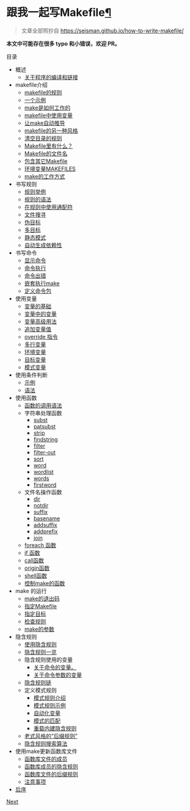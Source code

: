 # 跟我一起写Makefile[¶](https://seisman.github.io/how-to-write-makefile/#makefile)

> 文章全部照抄自 https://seisman.github.io/how-to-write-makefile/

**本文中可能存在很多 typo 和小错误，欢迎 PR。**

目录

- 概述
  - [关于程序的编译和链接](https://seisman.github.io/how-to-write-makefile/overview.html#id2)
- makefile介绍
  - [makefile的规则](https://seisman.github.io/how-to-write-makefile/introduction.html#id1)
  - [一个示例](https://seisman.github.io/how-to-write-makefile/introduction.html#id2)
  - [make是如何工作的](https://seisman.github.io/how-to-write-makefile/introduction.html#make)
  - [makefile中使用变量](https://seisman.github.io/how-to-write-makefile/introduction.html#id3)
  - [让make自动推导](https://seisman.github.io/how-to-write-makefile/introduction.html#id4)
  - [makefile的另一种风格](https://seisman.github.io/how-to-write-makefile/introduction.html#id5)
  - [清空目录的规则](https://seisman.github.io/how-to-write-makefile/introduction.html#id6)
  - [Makefile里有什么？](https://seisman.github.io/how-to-write-makefile/introduction.html#id7)
  - [Makefile的文件名](https://seisman.github.io/how-to-write-makefile/introduction.html#id8)
  - [包含其它Makefile](https://seisman.github.io/how-to-write-makefile/introduction.html#id9)
  - [环境变量MAKEFILES](https://seisman.github.io/how-to-write-makefile/introduction.html#makefiles)
  - [make的工作方式](https://seisman.github.io/how-to-write-makefile/introduction.html#id10)
- 书写规则
  - [规则举例](https://seisman.github.io/how-to-write-makefile/rules.html#id2)
  - [规则的语法](https://seisman.github.io/how-to-write-makefile/rules.html#id3)
  - [在规则中使用通配符](https://seisman.github.io/how-to-write-makefile/rules.html#id4)
  - [文件搜寻](https://seisman.github.io/how-to-write-makefile/rules.html#id5)
  - [伪目标](https://seisman.github.io/how-to-write-makefile/rules.html#id6)
  - [多目标](https://seisman.github.io/how-to-write-makefile/rules.html#id7)
  - [静态模式](https://seisman.github.io/how-to-write-makefile/rules.html#id8)
  - [自动生成依赖性](https://seisman.github.io/how-to-write-makefile/rules.html#id9)
- 书写命令
  - [显示命令](https://seisman.github.io/how-to-write-makefile/recipes.html#id2)
  - [命令执行](https://seisman.github.io/how-to-write-makefile/recipes.html#id3)
  - [命令出错](https://seisman.github.io/how-to-write-makefile/recipes.html#id4)
  - [嵌套执行make](https://seisman.github.io/how-to-write-makefile/recipes.html#make)
  - [定义命令包](https://seisman.github.io/how-to-write-makefile/recipes.html#id5)
- 使用变量
  - [变量的基础](https://seisman.github.io/how-to-write-makefile/variables.html#id2)
  - [变量中的变量](https://seisman.github.io/how-to-write-makefile/variables.html#id3)
  - [变量高级用法](https://seisman.github.io/how-to-write-makefile/variables.html#id4)
  - [追加变量值](https://seisman.github.io/how-to-write-makefile/variables.html#id5)
  - [override 指令](https://seisman.github.io/how-to-write-makefile/variables.html#override)
  - [多行变量](https://seisman.github.io/how-to-write-makefile/variables.html#id6)
  - [环境变量](https://seisman.github.io/how-to-write-makefile/variables.html#id7)
  - [目标变量](https://seisman.github.io/how-to-write-makefile/variables.html#id8)
  - [模式变量](https://seisman.github.io/how-to-write-makefile/variables.html#id9)
- 使用条件判断
  - [示例](https://seisman.github.io/how-to-write-makefile/conditionals.html#id2)
  - [语法](https://seisman.github.io/how-to-write-makefile/conditionals.html#id3)
- 使用函数
  - [函数的调用语法](https://seisman.github.io/how-to-write-makefile/functions.html#id2)
  - 字符串处理函数
    - [subst](https://seisman.github.io/how-to-write-makefile/functions.html#subst)
    - [patsubst](https://seisman.github.io/how-to-write-makefile/functions.html#patsubst)
    - [strip](https://seisman.github.io/how-to-write-makefile/functions.html#strip)
    - [findstring](https://seisman.github.io/how-to-write-makefile/functions.html#findstring)
    - [filter](https://seisman.github.io/how-to-write-makefile/functions.html#filter)
    - [filter-out](https://seisman.github.io/how-to-write-makefile/functions.html#filter-out)
    - [sort](https://seisman.github.io/how-to-write-makefile/functions.html#sort)
    - [word](https://seisman.github.io/how-to-write-makefile/functions.html#word)
    - [wordlist](https://seisman.github.io/how-to-write-makefile/functions.html#wordlist)
    - [words](https://seisman.github.io/how-to-write-makefile/functions.html#words)
    - [firstword](https://seisman.github.io/how-to-write-makefile/functions.html#firstword)
  - 文件名操作函数
    - [dir](https://seisman.github.io/how-to-write-makefile/functions.html#dir)
    - [notdir](https://seisman.github.io/how-to-write-makefile/functions.html#notdir)
    - [suffix](https://seisman.github.io/how-to-write-makefile/functions.html#suffix)
    - [basename](https://seisman.github.io/how-to-write-makefile/functions.html#basename)
    - [addsuffix](https://seisman.github.io/how-to-write-makefile/functions.html#addsuffix)
    - [addprefix](https://seisman.github.io/how-to-write-makefile/functions.html#addprefix)
    - [join](https://seisman.github.io/how-to-write-makefile/functions.html#join)
  - [foreach 函数](https://seisman.github.io/how-to-write-makefile/functions.html#foreach)
  - [if 函数](https://seisman.github.io/how-to-write-makefile/functions.html#if)
  - [call函数](https://seisman.github.io/how-to-write-makefile/functions.html#call)
  - [origin函数](https://seisman.github.io/how-to-write-makefile/functions.html#origin)
  - [shell函数](https://seisman.github.io/how-to-write-makefile/functions.html#shell)
  - [控制make的函数](https://seisman.github.io/how-to-write-makefile/functions.html#make)
- make 的运行
  - [make的退出码](https://seisman.github.io/how-to-write-makefile/invoke.html#id1)
  - [指定Makefile](https://seisman.github.io/how-to-write-makefile/invoke.html#makefile)
  - [指定目标](https://seisman.github.io/how-to-write-makefile/invoke.html#id2)
  - [检查规则](https://seisman.github.io/how-to-write-makefile/invoke.html#id3)
  - [make的参数](https://seisman.github.io/how-to-write-makefile/invoke.html#id4)
- 隐含规则
  - [使用隐含规则](https://seisman.github.io/how-to-write-makefile/implicit_rules.html#id2)
  - [隐含规则一览](https://seisman.github.io/how-to-write-makefile/implicit_rules.html#id3)
  - 隐含规则使用的变量
    - [关于命令的变量。](https://seisman.github.io/how-to-write-makefile/implicit_rules.html#id5)
    - [关于命令参数的变量](https://seisman.github.io/how-to-write-makefile/implicit_rules.html#id6)
  - [隐含规则链](https://seisman.github.io/how-to-write-makefile/implicit_rules.html#id7)
  - 定义模式规则
    - [模式规则介绍](https://seisman.github.io/how-to-write-makefile/implicit_rules.html#id9)
    - [模式规则示例](https://seisman.github.io/how-to-write-makefile/implicit_rules.html#id10)
    - [自动化变量](https://seisman.github.io/how-to-write-makefile/implicit_rules.html#id11)
    - [模式的匹配](https://seisman.github.io/how-to-write-makefile/implicit_rules.html#id12)
    - [重载内建隐含规则](https://seisman.github.io/how-to-write-makefile/implicit_rules.html#id13)
  - [老式风格的“后缀规则”](https://seisman.github.io/how-to-write-makefile/implicit_rules.html#id14)
  - [隐含规则搜索算法](https://seisman.github.io/how-to-write-makefile/implicit_rules.html#id15)
- 使用make更新函数库文件
  - [函数库文件的成员](https://seisman.github.io/how-to-write-makefile/archives.html#id1)
  - [函数库成员的隐含规则](https://seisman.github.io/how-to-write-makefile/archives.html#id2)
  - [函数库文件的后缀规则](https://seisman.github.io/how-to-write-makefile/archives.html#id3)
  - [注意事项](https://seisman.github.io/how-to-write-makefile/archives.html#id4)
- [后序](https://seisman.github.io/how-to-write-makefile/postscript.html)

[Next ](https://seisman.github.io/how-to-write-makefile/overview.html)